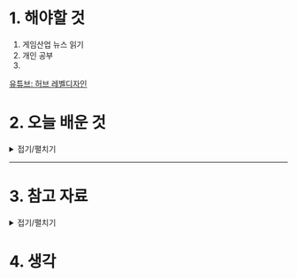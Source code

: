 
# 1. 해야할 것

1. 게임산업 뉴스 읽기 
2. 개인 공부  
3. 

[유튜브: 허브 레벨디자인](https://www.youtube.com/watch?v=-KUJawKKDdU)

# 2. 오늘 배운 것

<details>
<summary>접기/펼치기</summary>



## 허브 레벨디자인
재미있는 **허브 레벨 디자인(Hub Level Design)** 을 제작할 때 고려해야 할 요소들을 아래와 같이 카테고리별로 자세히 정리했습니다. 허브는 게임 플레이의 중심이자 플레이어의 감정적 안식처이기도 하므로, 설계 시 기능성과 몰입감을 모두 고려해야 합니다.

---

## 🎯 1. 핵심 목적 정의

* **역할 설정**: 허브가 단순한 연결점인지, 내러티브 중심지인지, 성장 거점인지 명확히 정의
  (예: 다크소울 파이어링크 사원 – 성장/정보 중심)
* **리듬 조절**: 전투나 탐험 사이의 **긴장 완화 공간**으로서 기능
* **리플레이성 고려**: 자주 방문하게 되는 공간이므로 **지루하지 않게 설계**

---

## 🗺️ 2. 구조적 구성

### 2.1 내비게이션 (Navigation)

* **방사형 구조**: 중심에서 각 구역으로 갈 수 있는 구조는 직관적 (예: 메트로이드, 할로우 나이트)
* **시선 유도**: 조명, 건축적 프레이밍, 움직이는 오브젝트 등을 활용한 방향 제시
* **이동 수단 고려**: 맵 크기에 따라 워프 포인트, 승강기, 탈것 등 도입

### 2.2 점진적 개방 (Progressive Unlocking)

* 초기엔 일부만 개방 → 게임 진행에 따라 새로운 구역 해금
* 메트로베니아 스타일로 **“보상 감각” 제공**

---

## 🧠 3. 플레이어 경험 설계

### 3.1 플레이 루프와 인터랙션

* **상호작용 요소**: NPC 대화, 무기 강화, 퀘스트 수락 등 반복적 행위 중심 배치
* **직관적 기능 구역**: 기능별 영역 분리 (예: 상점, 휴식처, 퀘스트 보드)

### 3.2 기억에 남는 랜드마크

* 강한 비주얼 아이덴티티를 가진 구조물 배치
  (예: 수직성 높은 탑, 눈에 띄는 조각상, 독특한 색상 지붕 등)

---

## 🎨 4. 미적 요소와 분위기

* **주제의 시각화**: 세계관과 서사에 맞는 테마 설정 (낙후된 기계도시, 엘프의 숲 등)

* **환경 스토리텔링**: 풍경, 오브젝트 배치만으로도 서사를 암시
  (예: 부서진 무기 더미 → 전투의 흔적)

* **시각적 대비 활용**: 외부의 위험한 필드와 대조되는 **안전하고 따뜻한 분위기** 제공

---

## 📚 5. 내러티브 통합

* **NPC와 대사 배치**: 스토리, 힌트, 세계의 분위기를 반영하는 대화 설계
* **진행에 따른 변화**: 스토리 이벤트 발생 후 허브에 변화 주기
  (예: NPC 추가/퇴장, 날씨 변화, 음악 변화 등)

---

## 🧩 6. 플레이어 피드백과 UX

* **유저 테스트 필수**: 자주 찾는 공간이므로 불편함이 누적되지 않도록
* **정보 과잉 방지**: 아이콘, UI, 오브젝트 밀도를 조절해 혼란 최소화
* **사운드 디자인**: 차분하고 반복 가능한 배경음, 상호작용 사운드로 몰입감 향상

---

## 🌍 7. 게임 장르 및 스타일별 고려사항

* **오픈월드 게임**: 허브 자체도 미니 탐험 요소 포함 (숨겨진 아이템, 서브 퀘스트)
* **로그라이크**: 허브를 반복 진입 지점으로 활용, 점진적 성장과 해금 요소 강하게 연결
* **JRPG**: 마을처럼 NPC와 상호작용, 컷신, 숙소 등 스토리 중심 기능 강조

---

## ✅ 체크리스트 (요약)

| 항목   | 질문                             |
| ---- | ------------------------------ |
| 구조   | 이동이 직관적인가? 구역이 잘 구분되어 있는가?     |
| 기능   | 반복 행동이 효율적인가? 인터랙션 요소가 의미 있는가? |
| 시각   | 랜드마크, 조명, 색상이 방향 제시에 기여하는가?    |
| 내러티브 | NPC나 오브젝트가 세계관에 기여하고 있는가?      |
| 변화   | 게임 진행에 따라 허브가 성장/변화하는가?        |

---

허브는 \*\*‘기억에 남는 장소’이자 ‘심리적 휴식처’\*\*이기 때문에, 단순한 기능성을 넘어서 감정과 몰입까지 고려한 설계가 필요합니다.

</details>

****


# 3. 참고 자료


<details>
<summary>접기/펼치기</summary>

허브 레벨 디자인(Hub Level Design)은 게임 내에서 중심이 되는 공간을 의미하며, 플레이어가 다양한 지역이나 퀘스트로 이동할 수 있는 거점 역할을 합니다. 이러한 디자인은 게임의 탐험성과 자유도를 높이고, 플레이어에게 일관된 세계관을 제공하는 데 중요한 역할을 합니다.

아래는 허브 레벨 디자인을 이해하는 데 도움이 되는 영상과 자료들입니다:

---

### 🎥 추천 영상

1. **Hub World Level Design, What is it?**

   * **링크**: ([YouTube][1])
   * **요약**: 이 영상은 허브 월드 디자인의 기본 개념을 설명하며, 허브가 게임 플레이에 어떻게 통합되는지를 다양한 사례를 통해 소개합니다.([YouTube][1])

2. **Level Design Lobby - Ep 79: Last of Us 2 Hub Level Design**

   * **링크**: ([YouTube][2])
   * **요약**: 'The Last of Us Part II'의 허브 레벨 디자인을 분석하며, 선형적인 레벨 디자인에서 허브 구조로의 전환이 게임 플레이에 어떤 영향을 미쳤는지를 다룹니다.([YouTube][2])

3. **The Hidden Purpose of Hub Worlds**

   * **링크**: ([YouTube][3])
   * **요약**: 허브 월드의 숨겨진 목적과 기능에 대해 탐구하며, 플레이어 경험을 향상시키는 다양한 디자인 요소들을 설명합니다.([YouTube][3])

---

### 📄 참고 자료

* **How Hub Worlds Shape Video Game Design - WIRED**

  * **링크**: ([WIRED][4])
  * **요약**: 이 기사에서는 'Super Mario 64'와 같은 게임에서 허브 월드가 어떻게 게임 디자인에 영향을 미쳤는지를 분석하며, 허브 구조의 중요성과 그 효과를 설명합니다.([WIRED][4])

---

이 자료들을 통해 허브 레벨 디자인의 개념과 실제 적용 사례를 보다 깊이 있게 이해하실 수 있을 것입니다. 게임 디자인에 관심이 있으시다면, 이러한 허브 구조가 어떻게 플레이어 경험을 풍부하게 만드는지에 주목해 보시길 추천드립니다.

[1]: https://www.youtube.com/watch?v=7VwkZV3jgn4&utm_source=chatgpt.com "Hub World Level Design, What is it? - YouTube"
[2]: https://www.youtube.com/watch?v=O61CBXms4aM&utm_source=chatgpt.com "Level Design Lobby - Ep 79: Last of Us 2 Hub Level Design - YouTube"
[3]: https://www.youtube.com/watch?pp=ygUJI2h1YmdhbWVy&v=-KUJawKKDdU&utm_source=chatgpt.com "The Hidden Purpose of Hub Worlds - YouTube"
[4]: https://www.wired.com/story/how-hub-worlds-shape-video-game-design/?utm_source=chatgpt.com "How Hub Worlds Shape Video Game Design - WIRED"

</details>



# 4. 생각


